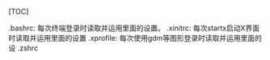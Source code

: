 [TOC]

.bashrc: 每次终端登录时读取并运用里面的设置。
.xinitrc: 每次startx启动X界面时读取并运用里面的设置
.xprofile: 每次使用gdm等图形登录时读取并运用里面的设
.zshrc